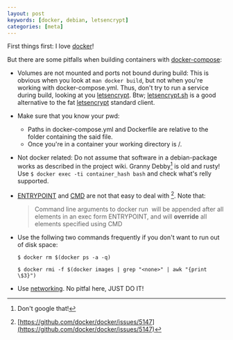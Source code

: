 ```yaml
---
layout: post
keywords: [docker, debian, letsencrypt]
categories: [meta]
---
```


First things first: I love [docker]!

But there are some pitfalls when building containers with [docker-compose]:

* Volumes are not mounted and ports not bound during build: This is obvious when you look at ```man docker build```, but not when you're working with docker-compose.yml. Thus, don't try to run a service during build, looking at you [letsencrypt]. Btw; [letsencrypt.sh] is a good alternative to the fat [letsencrypt] standard client.
* Make sure that you know your pwd:
  * Paths in docker-compose.yml and Dockerfile are relative to the folder containing the said file.
  * Once you're in a container your working directory is /.
* Not docker related: Do not assume that software in a debian-package works as described in the project wiki. Granny Debby[^1] is old and rusty! Use ```$ docker exec -ti container_hash bash``` and check what's relly supported.
* [ENTRYPOINT](https://docs.docker.com/engine/reference/builder/#entrypoint) and [CMD](https://docs.docker.com/engine/reference/builder/#cmd) are not that easy to deal with [^2]. Note that:

  > Command line arguments to docker run <image> will be appended after all elements in an exec form ENTRYPOINT, and will <b>override</b> all elements specified using CMD

* Use the follwing two commands frequently if you don't want to run out of disk space:

  ```
  $ docker rm $(docker ps -a -q)
  ```

  ```
  $ docker rmi -f $(docker images | grep "<none>" | awk "{print \$3}")
  ```
* Use [networking]. No pitfal here, JUST DO IT!

[^1]:Don't google that!
[^2]:[https://github.com/docker/docker/issues/5147](https://github.com/docker/docker/issues/5147)

[docker]:https://www.docker.com/
[docker-compose]:https://docs.docker.com/compose/
[networking]:https://docs.docker.com/compose/networking/
[letsencrypt]:https://letsencrypt.org/
[letsencrypt.sh]:https://github.com/lukas2511/letsencrypt.sh
